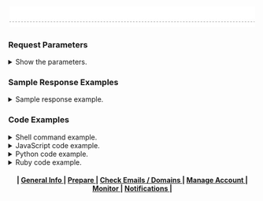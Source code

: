 
<p align="center">
  <br>
  <img width="500" src="./img/chapter-separate.jpg" alt="">
</p>

### Request Parameters

<details>
<summary>Show the parameters.</summary>
<br>
</details>


### Sample Response Examples

<details>
<summary>Sample response example.</summary>
<br>

</details>

### Code Examples

<details>
<summary>Shell command example.</summary>
<br>
</details>

<details>
<summary>JavaScript code example.</summary>
<br>
</details>

<details>
<summary>Python code example.</summary>
<br>
</details>

<details>
<summary>Ruby code example.</summary>
<br>
</details>

<div align="center"><a name="menu"></a>
  <h4>
    <span> | </span>
    <a href="../README.md">
      General Info
    </a>
    <span> | </span>
    <a href="./docs/01-before-using-api.md">
      Prepare
    </a>
    <span> | </span>
    <a href="./docs/02-check-email-domains.md">
      Check Emails / Domains
    </a>
    <span> | </span>
    <a href="./docs/03-manage-emails-domains.md">
      Manage Account
    </a>
    <span> | </span>
    <a href="04-monitor.md">
      Monitor
    </a>
    <span> | </span>
    <a href="./docs/05-get-postback-url.md">
      Notifications
    </a>
    <span> | <span>
  </h4>
</div>

